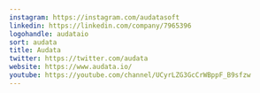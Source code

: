 ```yaml
---
instagram: https://instagram.com/audatasoft
linkedin: https://linkedin.com/company/7965396
logohandle: audataio
sort: audata
title: Audata
twitter: https://twitter.com/audata
website: https://www.audata.io/
youtube: https://youtube.com/channel/UCyrLZG3GcCrWBppF_B9sfzw
---
```

